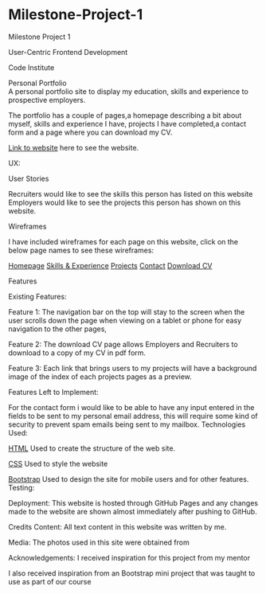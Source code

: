 # Milestone-Project-1
Milestone Project 1

User-Centric Frontend Development 

Code Institute

Personal Portfolio  
A personal portfolio site to display my education, skills and experience to prospective employers.

The portfolio has a couple of pages,a homepage describing a bit about myself, skills and experience I have,
projects I have completed,a contact form and a page where you can download my CV.

[Link to website](https://seand17.github.io/Milestone-Project-1/) here to see the website.

UX:

User Stories

Recruiters would like to see the skills this person has listed on this website
Employers  would like to see the projects this person has shown on this website.

Wireframes

I have included wireframes for each page on this website, click on the below page names to see these wireframes:

[Homepage](https://github.com/SeanD17/Milestone-Project-1/blob/main/wireframes/Milestone%20Project%201%20Homepage.pdf)
[Skills & Experience](https://github.com/SeanD17/Milestone-Project-1/blob/main/wireframes/Milestone%20Project%201%20Skills.pdf)
[Projects](https://github.com/SeanD17/Milestone-Project-1/blob/main/wireframes/Milestone%20Project%201%20Projects.pdf)
[Contact](https://github.com/SeanD17/Milestone-Project-1/blob/main/wireframes/Milestone%20Project%201%20Contact.pdf)
[Download CV](https://github.com/SeanD17/Milestone-Project-1/blob/main/wireframes/Milestone%20Project%201%20CV.pdf)

Features

Existing Features:

Feature 1:
The navigation bar on the top will stay to the screen when the user scrolls down the page when viewing on a tablet or phone for easy navigation to the other pages,

Feature 2:
The download CV page allows Employers and Recruiters to download to a copy of my CV in pdf form.

Feature 3:
Each link that brings users to my projects will have a background image of the index of each projects pages as a preview.

Features Left to Implement:

For the contact form i would like to be able to have any input entered in the fields to be sent to my personal email address, this will require some kind of security to prevent spam emails being sent to my mailbox.
Technologies Used:

[HTML](https://html.com/)
Used to create the structure of the web site.

[CSS](https://www.w3schools.com/css/css_intro.asp)
Used to style the website

[Bootstrap](https://getbootstrap.com/)
Used to design the site for mobile users and for other features.
Testing:

Deployment: This website is hosted through GitHub Pages and any changes made to the website are shown almost immediately after pushing to GitHub.

Credits
Content:
All text content in this website was written by me.

Media:
The photos used in this site were obtained from 

Acknowledgements:
I received inspiration for this project from my mentor 

I also received inspiration from an Bootstrap mini project that was taught to use as part of our course